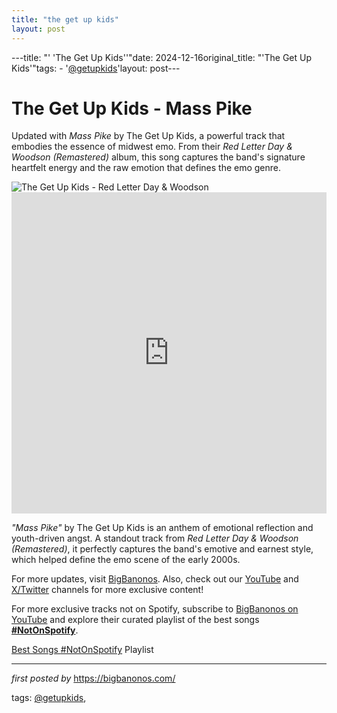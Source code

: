 ```yaml
---
title: "the get up kids"
layout: post
---
```

---title: "' 'The Get Up Kids''"date: 2024-12-16original_title: "'The Get Up Kids'"tags:  - '[@getupkids](/tags/getupkids/)'layout: post---<!-- Title of the Post --><h1 >The Get Up Kids - Mass Pike</h1> <!-- Introductory Text --><p >Updated with *Mass Pike* by The Get Up Kids, a powerful track that embodies the essence of midwest emo. From their *Red Letter Day & Woodson (Remastered)* album, this song captures the band's signature heartfelt energy and the raw emotion that defines the emo genre.</p> <!-- Featured Image --><div > <img src="https://images.songmeanings.com/ef5e8dd6-616a-4682-b74f-b8e088a2dc58.webp" alt="The Get Up Kids - Red Letter Day & Woodson" /></div> <!-- YouTube Video Embed --><div > <iframe width="100%" height="514" src="https://www.youtube.com/embed/HUi-poB54HU" title="The Get Up Kids-Mass Pike" frameborder="0" allow="accelerometer; autoplay; clipboard-write; encrypted-media; gyroscope; picture-in-picture; web-share" referrerpolicy="strict-origin-when-cross-origin" allowfullscreen></iframe></div> <!-- Song Information --><div > <p><em>"Mass Pike"</em> by The Get Up Kids is an anthem of emotional reflection and youth-driven angst. A standout track from *Red Letter Day & Woodson (Remastered)*, it perfectly captures the band's emotive and earnest style, which helped define the emo scene of the early 2000s.</p></div> <!-- Footer Links --><div > <p>For more updates, visit <a href="https://bigbanonos.com/" target="_blank">BigBanonos</a>. Also, check out our <a href="https://www.youtube.com/[@BigBanonos](/tags/BigBanonos/)" target="_blank">YouTube</a> and <a href="https://x.com/bigbanonos" target="_blank">X/Twitter</a> channels for more exclusive content!</p></div><!--Subscribe and Playlist Links--><div>    <p>For more exclusive tracks not on Spotify, subscribe to <a href="https://www.youtube.com/[@BigBanonos](/tags/BigBanonos/)" target="_blank">BigBanonos on YouTube</a> and explore their curated playlist of the best songs <strong>[#NotOnSpotify](/tags/NotOnSpotify/)</strong>.</p>    <p><a href="https://www.youtube.com/playlist?list=PLtuNtuTatqI0kFahUCbtbfenC_ET5O_tr" target="_blank">Best Songs [#NotOnSpotify](/tags/NotOnSpotify/) Playlist<br /></a></p></div><hr /><p><em>first posted by</em> <a href="https://bigbanonos.com/" rel="noopener" target="_new">https://bigbanonos.com/</a></p><p>tags: [@getupkids](/tags/getupkids/),</p>